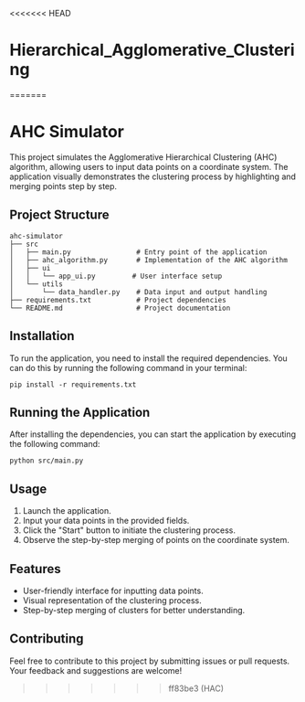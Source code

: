 <<<<<<< HEAD
# Hierarchical_Agglomerative_Clustering
=======
# AHC Simulator

This project simulates the Agglomerative Hierarchical Clustering (AHC) algorithm, allowing users to input data points on a coordinate system. The application visually demonstrates the clustering process by highlighting and merging points step by step.

## Project Structure

```
ahc-simulator
├── src
│   ├── main.py                # Entry point of the application
│   ├── ahc_algorithm.py       # Implementation of the AHC algorithm
│   ├── ui
│   │   └── app_ui.py         # User interface setup
│   └── utils
│       └── data_handler.py    # Data input and output handling
├── requirements.txt           # Project dependencies
└── README.md                  # Project documentation
```

## Installation

To run the application, you need to install the required dependencies. You can do this by running the following command in your terminal:

```
pip install -r requirements.txt
```

## Running the Application

After installing the dependencies, you can start the application by executing the following command:

```
python src/main.py
```

## Usage

1. Launch the application.
2. Input your data points in the provided fields.
3. Click the "Start" button to initiate the clustering process.
4. Observe the step-by-step merging of points on the coordinate system.

## Features

- User-friendly interface for inputting data points.
- Visual representation of the clustering process.
- Step-by-step merging of clusters for better understanding.

## Contributing

Feel free to contribute to this project by submitting issues or pull requests. Your feedback and suggestions are welcome!
>>>>>>> ff83be3 (HAC)

